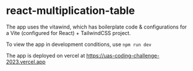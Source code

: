 # react-multiplication-table

The app uses the vitawind, which has boilerplate code & configurations for a Vite (configured for React) + TailwindCSS project.

To view the app in development conditions, use `npm run dev`

The app is deployed on vercel at https://uas-coding-challenge-2023.vercel.app
